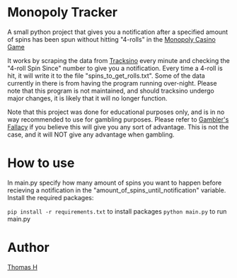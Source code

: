 # Monopoly Tracker 

A small python project that gives you a notification after a specified amount of spins has been spun without hitting "4-rolls" in the [Monopoly Casino Game](https://www.evolution.com/our-games/monopoly-live/)

It works by scraping the data from [Tracksino](https://tracksino.com/monopoly) every minute and checking the "4-roll Spin Since" number to give you a notification. Every time a 4-roll is hit, it will write it to the file "spins_to_get_rolls.txt". Some of the data currently in there is from having the program running over-night. Please note that this program is not maintained, and should tracksino undergo major changes, it is likely that it will no longer function.

Note that this project was done for educational purposes only, and is in no way recommended to use for gambling purposes. Please refer to [Gambler's Fallacy](https://www.investopedia.com/terms/g/gamblersfallacy.asp) if you believe this will give you any sort of advantage. This is not the case, and it will NOT give any advantage when gambling.

# How to use

In main.py specify how many amount of spins you want to happen before recieving a notification in the "amount_of_spins_until_notification" variable.
Install the required packages:

`pip install -r requirements.txt` to install packages
`python main.py` to run main.py

# Author
[Thomas H](https://github.com/thom9346)
